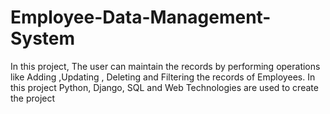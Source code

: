 # Employee-Data-Management-System
In this project, The user can maintain the records by performing operations like Adding ,Updating , Deleting and Filtering the records of Employees. In this project Python, Django, SQL and Web Technologies are used to create the project 
